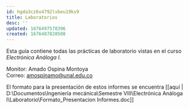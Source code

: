 ```yaml
---
id: hgda3cz6x4792lvbeu19ks9
title: Laboratorios
desc: ''
updated: 1676497578396
created: 1676487828508
---
```


Esta guía contiene todas las prácticas de laboratorio vistas en el curso _Electrónica Análoga I_.

Monitor: Amado Ospina Montoya   
Correo: amospinamo@unal.edu.co

El formato para la presentación de estos informes se encuentra [[aquí | D:\Documentos\Ingeniería mecánica\Semestre VIII\Electrónica Análoga I\Laboratorio\Formato_Presentacion Informes.doc]]